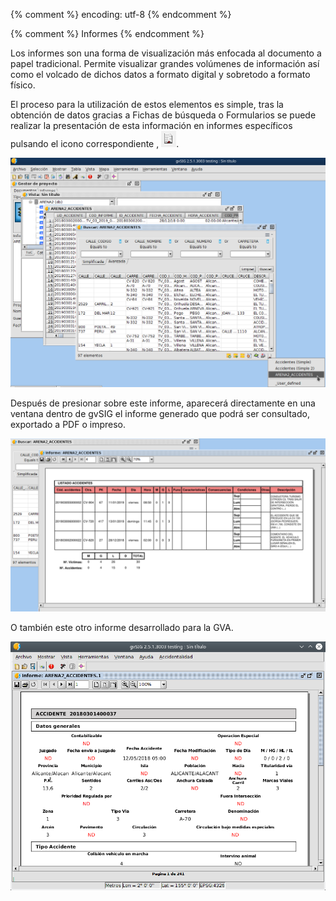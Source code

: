 {% comment %} encoding: utf-8 {% endcomment %}

{% comment %} Informes {% endcomment %}

Los informes son una forma de visualización más enfocada al documento a papel 
tradicional. Permite visualizar grandes volúmenes de información así como el 
volcado de dichos datos a formato digital y sobretodo a formato físico.

El proceso para la utilización de estos elementos es simple, tras la obtención 
de datos gracias a Fichas de búsqueda o Formularios se puede realizar la presentación 
de esta información en informes específicos pulsando el icono correspondiente
, ![Informes](informes_files/boton_informes.png).

![Menu de acceso a informes](informes_files/informe_menu_en_ficha_busqueda.png)

Después de presionar sobre este informe, aparecerá directamente en una ventana dentro 
de gvSIG el informe generado que podrá ser consultado, exportado a PDF o impreso.

![Listado de accidentes](informes_files/informe_listado_accidentes.png)

O también este otro informe desarrollado para la GVA.

![Ficha de accidente](informes_files/informe_ficha_accidente.png)

